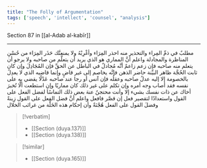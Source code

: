 ```yaml
---
title: "The Folly of Argumentation"
tags: ['speech', 'intellect', 'counsel', "analysis"]
---
```


 Section 87 in [[al-Adab al-kabīr]]

---
مطلبٌ في ذمِّ المِراء والتحذير منه احذر المِرَاء وأغْرِبْهُ ولا يمنعنَّك حَذَر المِرَاء من حُسْنِ المناظرة والمجادلة  واعلم أنَّ المماري هو الذي يريد أن يتعلَّم من صاحبه ولا يرجو أن يتعلم منه صاحبه فإن زعم زاعمٌ أنَّه مُجادلٌ في الباطل عن الحقِّ فإن المُجَادِلَ وإن كان ثابت الحُجَّة ظاهر البيِّنة حاضر الذهن فإنَّه يخاصم إلى غير قاضٍ وإنما قاضيه الذي لا يعدِلُ بالخصومة إلا إليه عدلُ صاحبه وعقلُه فإن آنس أو رجا عند صاحبه عَدْلًا يقضي به على نفسه فقد أصاب وجه أمره وإن تكلم على غير ذلك كان مماريًا  وإنِ استطعت ألَّا تُخبرَ أخاك عن ذات نفسك بشيء إلا وأنت محتجنٌ عنهَ بعض ذلك التماسًا لفضل الفعل على القول واستعدادًا لتقصير فعل  إن قصَّر  فافعل  واعلم أنَّ فضل الفعل على القول زِينةً وفضلَ القول على الفعل هُجْنَةٌ وأن إحكام هذه الخَلَّة من غرائب الخلال

> [!verbatim]
> - [[Section (duya.137)]]
> - [[Section (duya.138)]]

> [!similar]
> - [[Section (duya.165)]]
